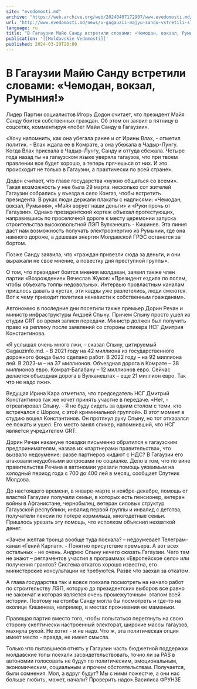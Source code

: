 ```yaml
---
site: "evedomosti.md"
archive: "https://web.archive.org/web/20240407172907/www.evedomosti.md/news/v-gagauzii-majyu-sandu-vstretili-slovami-chemodan-vokzal-rum"
url: "http://www.evedomosti.md/news/v-gagauzii-majyu-sandu-vstretili-slovami-chemodan-vokzal-rum"
language: ru
title: "В Гагаузии Майю Санду встретили словами: «Чемодан, вокзал, Румыния!»"
publication: '[[Moldavskie Vedomosti]]'
published: 2024-03-29T20:00
---
```


# В Гагаузии Майю Санду встретили словами: «Чемодан, вокзал, Румыния!»

Лидер Партии социалистов Игорь Додон считает, что президент Майя Санду боится собственных граждан. Об этом он заявил в пятницу в соцсетях, комментируя «побег Майи Санду в Гагаузии».

«Хочу напомнить, как она убегала ранее и от Ирины Влах, - отметил политик. - Влах ждала ее в Комрате, а она убежала в Чадыр-Лунгу. Когда Влах приехала в Чадыр-Лунгу, Санду и оттуда сбежала. Четыре года назад ты на гагаузском языке уверяла гагаузов, что при твоем правлении все будет хорошо, а теперь прячешься от них. И это происходит не только в Гагаузии, а практически по всей стране».

Додон считает, что главе государства «нужно общаться со всеми». Такая возможность у нее была 29 марта: несколько сот жителей Гагаузии собрались у въезда в село Конгаз, чтобы встретить президента. В руках люди держали плакаты с надписями: «Чемодан, вокзал, Румыния», «Майя ворует наши деньги» и «Руки прочь от Гагаузии». Однако президентский кортеж объехал протестующих, направившись по проселочной дороге к месту церемонии запуска строительства высоковольтной ЛЭП Вулкэнешть - Кишинев. Эта линия даст нам возможность получать электроэнергию из Румынии, где она намного дороже, а дешевая энергия Молдавской ГРЭС останется за бортом.

Позже Санду заявила, что «граждан привезли сюда за деньги, и они выражали не свое мнение, а повестку дня преступной группы».

О том, что президент боится мнения молдаван, заявил также член партии «Возрождение» Вячеслав Жуков: «Президент ездила по полям, чтобы объехать толпы недовольных. Интервью провластным каналам пришлось давать в кустах, эти кадры уже разлетелись, люди смеются. Вот к чему приводит политика ненависти к собственным гражданам».

Автономию в последние дни посетили также премьер Дорин Речан и министр инфраструктуры Андрей Спыну. Причем Спыну просто ушел из студии GRT во время записи передачи. Министр должен был получить право на реплику после заявлений со стороны спикера НСГ Дмитрия Константинова.

«Я услышал очень много лжи, - сказал Спыну, цитируемый Gagauzinfo.md. - В 2021 году на 42 миллиона из государственного дорожного фонда было сделано работ. В 2022 году – на 92 миллиона лей. В 2023-м – на 37 миллионов. Объездная дорога в Комрате – 38 миллионов евро. Комрат-Балабану – 12 миллионов евро. Сейчас делается объездная дорога в Вулканештах – еще 21 миллион евро. Так что не надо лжи».

Ведущая Ирина Кара отметила, что председатель НСГ Дмитрий Константинов так же хочет принять участие в передаче. «Нет, - отреагировал Спыну. - Я не буду сидеть за одним столом с теми, кто встречался с Шором, с этой криминальной группой». В этот момент в студию вошел Константинов. Он протянул руку Спыну, но тот отказался ее пожать и ушел. Его место занял спикер, напомнивший, что НСГ является учредителем GRT.

Дорин Речан накануне поездки письменно обратился к гагаузским предпринимателям, назвав их «партнерами правительства», что вызвало недоумение: разве партнеров кидают с НДС? В Гагаузии его атаковали неудобными вопросами по социалке. Дело в том, что по вине правительства Речана в автономии урезали помощь уязвимым на холодный период года с 700 до 400 лей в месяц, сообщает Спутник Молдова.

До настоящего времени, в январе-марте и ноябре-декабре, помощь от властей Гагаузии получали семьи, в которых есть пенсионер, ветеран войны в Афганистане, чернобылец, ветеран силовых структур Гагаузской республики, инвалид первой группы и инвалид с детства, получатели пенсии по потере кормильца, многодетные семьи. Пришлось урезать эту помощь, что исполком объяснил нехваткой денег.

«Зачем желтая троица вообще туда поехала? – недоумевает Телеграм-канал «Гений Карпат». - Понятно присутствие премьера. А вот всех остальных - не очень. Андрею Спыну нечего сказать Гагаузии. Чего там не знают – регламентов участия в программах «Европейское село» или получения грантов? Система откатов хорошо известна, его министерские консультации не требуются. Разве что заехал за откатом.

А глава государства так и вовсе поехала посмотреть на начало работ по строительству ЛЭП, которую до президентских выборов все равно не закончат и которая является очень промежуточным  этапом всей истории. Поэтому на столбы Санду могла бы посмотреть и где-то на околице Кишинева, например, в местах проживания ее маменьки.

Правящая партия вместо того, чтобы попытаться перетянуть на свою сторону скептически настроенный электорат, широкие массы гагаузов, махнула рукой. Не хотят - и не надо. Что ж, эта политическая опция имеет место - правда, не имеет смысла.

Только что пытавшиеся отнять у Гагаузии часть бюджетной поддержки молдавские топы поехали засвидетельствовать, точно ли за PAS в автономии голосовать не будут по политическим, эмоциональным, экономическим, социальным и прочим обстоятельствам. Получается, были сомнения. Мол, а вдруг будут? Мы с ними пожестче, а они нас больше любить, может, начали? Проверить надо».Василиса ФРУНЗЕ